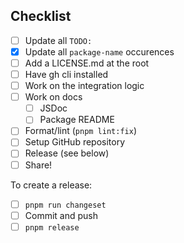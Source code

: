 ## Checklist

- [ ] Update all `TODO:`
- [x] Update all `package-name` occurences
- [ ] Add a LICENSE.md at the root
- [ ] Have gh cli installed
- [ ] Work on the integration logic
- [ ] Work on docs
  - [ ] JSDoc
  - [ ] Package README
- [ ] Format/lint (`pnpm lint:fix`)
- [ ] Setup GitHub repository
- [ ] Release (see below)
- [ ] Share!

To create a release:
- [ ] `pnpm run changeset`
- [ ] Commit and push
- [ ] `pnpm release`
